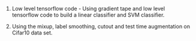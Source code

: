 1. Low level tensorflow code - Using gradient tape and low level tensorflow code to build a linear classifier and SVM classifier.

2. Using the mixup, label smoothing, cutout and test time augmentation on Cifar10 data set.
